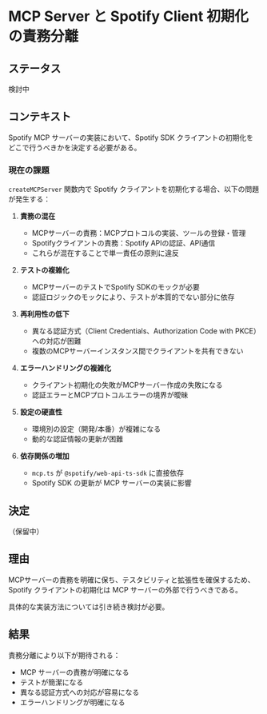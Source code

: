 # MCP Server と Spotify Client 初期化の責務分離

## ステータス
検討中

## コンテキスト
Spotify MCP サーバーの実装において、Spotify SDK クライアントの初期化をどこで行うべきかを決定する必要がある。

### 現在の課題
`createMCPServer` 関数内で Spotify クライアントを初期化する場合、以下の問題が発生する：

1. **責務の混在**
   - MCPサーバーの責務：MCPプロトコルの実装、ツールの登録・管理
   - Spotifyクライアントの責務：Spotify APIの認証、API通信
   - これらが混在することで単一責任の原則に違反

2. **テストの複雑化**
   - MCPサーバーのテストでSpotify SDKのモックが必要
   - 認証ロジックのモックにより、テストが本質的でない部分に依存

3. **再利用性の低下**
   - 異なる認証方式（Client Credentials、Authorization Code with PKCE）への対応が困難
   - 複数のMCPサーバーインスタンス間でクライアントを共有できない

4. **エラーハンドリングの複雑化**
   - クライアント初期化の失敗がMCPサーバー作成の失敗になる
   - 認証エラーとMCPプロトコルエラーの境界が曖昧

5. **設定の硬直性**
   - 環境別の設定（開発/本番）が複雑になる
   - 動的な認証情報の更新が困難

6. **依存関係の増加**
   - `mcp.ts` が `@spotify/web-api-ts-sdk` に直接依存
   - Spotify SDK の更新が MCP サーバーの実装に影響

## 決定
（保留中）

## 理由
MCPサーバーの責務を明確に保ち、テスタビリティと拡張性を確保するため、Spotify クライアントの初期化は MCP サーバーの外部で行うべきである。

具体的な実装方法については引き続き検討が必要。

## 結果
責務分離により以下が期待される：
- MCP サーバーの責務が明確になる
- テストが簡潔になる
- 異なる認証方式への対応が容易になる
- エラーハンドリングが明確になる